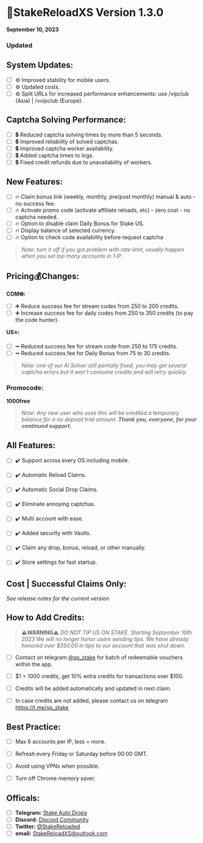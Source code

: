 # **📝StakeReloadXS Version 1.3.0**
**September 10, 2023**


### **Updated**

## **System Updates:**
- [ ] ⚙️ Improved stability for mobile users.
- [ ] ⚙️ Updated costs.
- [ ] ⚙️ Split URLs for increased performance enhancements: use /vipclub (Asia) | /vvipclub (Europe).

## **Captcha Solving Performance:**
- [ ] 💲 Reduced captcha solving times by more than 5 seconds.
- [ ] 💲 Improved reliability of solved captchas.
- [ ] 💲 Improved captcha worker availability.
- [ ] 💲 Added captcha times to logs.
- [ ] 💲 Fixed credit refunds due to unavailability of workers.

## **New Features:**
- [ ] 🔥 Claim bonus link (weekly, monthly, pre/post monthly) manual & auto - no success fee.
- [ ] 🔥 Activate promo code (activate affiliate reloads, etc) - zero cost - no captcha needed.
- [ ] 🔥 Option to disable claim Daily Bonus for Stake US.
- [ ] 🔥 Display balance of selected currency.
- [ ] 🔥 Option to check code availability before request captcha
>_Note: turn it off if you got problem with rate limit, usually happen when you set too many accounts in 1 IP_

## **Pricing💰Changes:**
**COM🌐:**
- [ ] ➕ Reduce success fee for stream codes from 250 to 200 credits.
- [ ] ➕ Increase success fee for daily codes from 250 to 350 credits (to pay the code hunter).

**US⭐:**
- [ ] ➖ Reduced success fee for stream code from 250 to 175 credits.
- [ ] ➖ Reduced success fee for Daily Bonus from 75 to 30 credits.
>_Note: one of our AI Solver still partially fixed, you may get several captcha errors but it won't consume credits and will retry quickly._

### **Promocode:**
**1000free**
>_Note:
> Any new user who uses this will be credited a temporary balance for a no deposit trial amount._
_**Thank you, everyone, for your continued support.**_

## **All Features:**
- [ ] ✔️ Support across every OS including mobile.
- [ ] ✔️ Automatic Reload Claims.
- [ ] ✔️ Automatic Social Drop Claims.
- [ ] ✔️ Eliminate annoying captchas.
- [ ] ✔️ Multi account with ease.
- [ ] ✔️ Added security with Vaults.
- [ ] ✔️ Claim any drop, bonus, reload, or other manually.
- [ ] ✔️ Store settings for fast startup.


## **Cost | Successful Claims Only:**
_See release notes for the current version_


## **How to Add Credits:**
> **⚠️WARNING⚠️**
> _DO NOT TIP US ON STAKE. Starting September 10th 2023 We will no longer honor users sending tips. We have already honored over $350.00 in tips to our account that was shut down._
- [ ] Contact on telegram [@sp_stake](https://t.me/sp_stake) for batch of redeemable vouchers within the app.
- [ ] $1 = 1000 credits, get 10% extra credits for transactions over $100.
- [ ] Credits will be added automatically and updated in next claim.
- [ ] In case credits are not added, please contact us on telegram https://t.me/sp_stake


## **Best Practice:**
- [ ] Max 6 accounts per IP, less = more.
- [ ] Refresh every Friday or Saturday before 00:00 GMT.
- [ ] Avoid using VPNs when possible.
- [ ] Turn off Chrome memory saver.


## **Officals:**
- [ ] **Telegram:** [Stake Auto Drops](https://t.me/StakeAutoDrops)
- [ ] **Discord:** [Discord Community](https://discord.gg/aBK6227mGQ)
- [ ] **Twitter:** [@StakeReloaded](https://x.com/StakeReloaded)
- [ ] **email:** [StakeReloadXS@outlook.com](mailto:StakeReloadXS@outlook.com)

